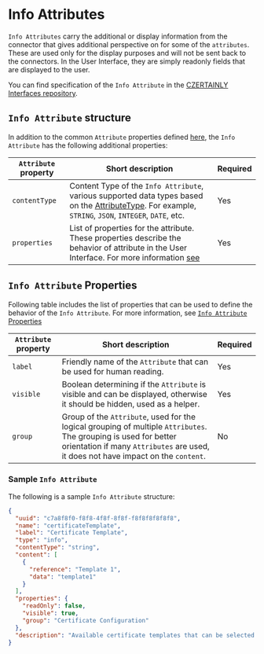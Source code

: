 # Info Attributes

`Info Attributes` carry the additional or display information from the connector that gives additional perspective on for some of the `attributes`. These are used only for the display purposes and will not be sent back to the connectors. In the User Interface, they are simply readonly fields that are displayed to the user. 


You can find specification of the `Info Attribute` in the [CZERTAINLY Interfaces repository](https://github.com/3KeyCompany/CZERTAINLY-Interfaces/blob/develop/src/main/java/com/czertainly/api/model/common/attribute/v2/InfoAttribute.java).

## `Info Attribute` structure

In addition to the common `Attribute` properties defined [here](10-overview#attributedefinition), the `Info Attribute` has the following additional properties:

| `Attribute` property | Short description                                                                                                                                                                                                                                                                                                       | Required                                      |
| -------------------- | ----------------------------------------------------------------------------------------------------------------------------------------------------------------------------------------------------------------------------------------------------------------------------------------------------------------------- | --------------------------------------------- |
| `contentType`        | Content Type of the `Info Attribute`, various supported data types based on the [AttributeType](https://github.com/3KeyCompany/CZERTAINLY-Interfaces/blob/develop/src/main/java/com/czertainly/api/model/common/attribute/v2/content/AttributeContentType.java). For example, `STRING`, `JSON`, `INTEGER`, `DATE`, etc. | <span class="badge badge--success">Yes</span> |
| `properties`         | List of properties for the attribute. These properties describe the behavior of attribute in the User Interface. For more information [see](#info-attribute-properties)                                                                                                                                                 | <span class="badge badge--success">Yes</span> |

## `Info Attribute` Properties

Following table includes the list of properties that can be used to define the behavior of the `Info Attribute`. For more information, see [`Info Attribute` Properties](https://github.com/3KeyCompany/CZERTAINLY-Interfaces/blob/develop/src/main/java/com/czertainly/api/model/common/attribute/v2/properties/InfoAttributeProperties.java)

| `Attribute` property | Short description                                                                                                                                                                                      | Required                                      |
| -------------------- | ------------------------------------------------------------------------------------------------------------------------------------------------------------------------------------------------------ | --------------------------------------------- |
| `label`              | Friendly name of the `Attribute` that can be used for human reading.                                                                                                                                   | <span class="badge badge--success">Yes</span> |
| `visible`            | Boolean determining if the `Attribute` is visible and can be displayed, otherwise it should be hidden, used as a helper.                                                                               | <span class="badge badge--success">Yes</span> |
| `group`              | Group of the `Attribute`, used for the logical grouping of multiple `Attributes`. The grouping is used for better orientation if many `Attributes` are used, it does not have impact on the `content`. | <span class="badge badge--danger">No</span>   |

### Sample `Info Attribute`

The following is a sample `Info Attribute` structure:

```json
{
  "uuid": "c7a8f8f0-f8f8-4f8f-8f8f-f8f8f8f8f8f8",
  "name": "certificateTemplate",
  "label": "Certificate Template",
  "type": "info",
  "contentType": "string",
  "content": [
    {
      "reference": "Template 1",
      "data": "template1"
    }
  ],
  "properties": {
    "readOnly": false,
    "visible": true,
    "group": "Certificate Configuration"
  },
  "description": "Available certificate templates that can be selected for the certificate request",
}
```